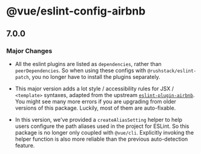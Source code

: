 # @vue/eslint-config-airbnb

## 7.0.0

### Major Changes

- All the eslint plugins are listed as `dependencies`, rather than `peerDependencies`.
  So when using these configs with `@rushstack/eslint-patch`, you no longer have to install the plugins separately.

- This major version adds a lot style / accessibility rules for JSX / `<template>` syntaxes, adapted from the upstream [`eslint-plugin-airbnb`](https://github.com/airbnb/javascript/tree/eslint-config-airbnb-v19.0.4/packages/eslint-config-airbnb).
  You might see many more errors if you are upgrading from older versions of this package. Luckily, most of them are auto-fixable.

- In this version, we've provided a `createAliasSetting` helper to help users configure the path aliases used in the project for ESLint.
  So this package is no longer only coupled with `@vue/cli`. Explicitly invoking the helper function is also more reliable than the previous auto-detection feature.

